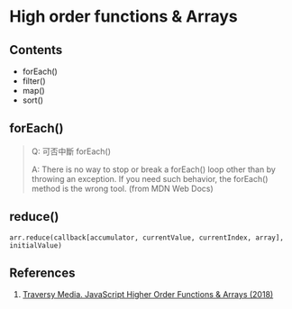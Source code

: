 # High order functions & Arrays

## Contents

+ forEach()
+ filter()
+ map()
+ sort()

## forEach()

> Q: 可否中斷 forEach()
> 
> A: There is no way to stop or break a forEach() loop other than by throwing an exception. If you need such behavior, the forEach() method is the wrong tool. (from MDN Web Docs)

## reduce()

```
arr.reduce(callback[accumulator, currentValue, currentIndex, array], initialValue)
```

## References

1. [Traversy Media. JavaScript Higher Order Functions & Arrays (2018)](https://youtu.be/rRgD1yVwIvE)
